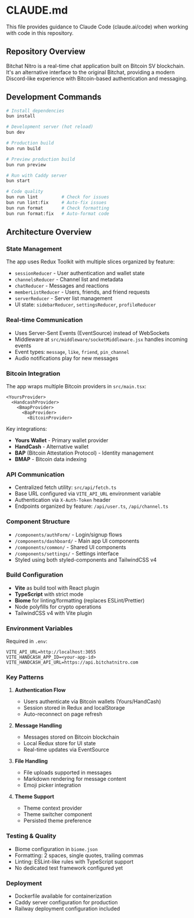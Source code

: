 # CLAUDE.md

This file provides guidance to Claude Code (claude.ai/code) when working with code in this repository.

## Repository Overview

Bitchat Nitro is a real-time chat application built on Bitcoin SV blockchain. It's an alternative interface to the original Bitchat, providing a modern Discord-like experience with Bitcoin-based authentication and messaging.

## Development Commands

```bash
# Install dependencies
bun install

# Development server (hot reload)
bun dev

# Production build
bun run build

# Preview production build
bun run preview

# Run with Caddy server
bun start

# Code quality
bun run lint         # Check for issues
bun run lint:fix     # Auto-fix issues
bun run format       # Check formatting
bun run format:fix   # Auto-format code
```

## Architecture Overview

### State Management
The app uses Redux Toolkit with multiple slices organized by feature:
- `sessionReducer` - User authentication and wallet state
- `channelsReducer` - Channel list and metadata
- `chatReducer` - Messages and reactions
- `memberListReducer` - Users, friends, and friend requests
- `serverReducer` - Server list management
- UI state: `sidebarReducer`, `settingsReducer`, `profileReducer`

### Real-time Communication
- Uses Server-Sent Events (EventSource) instead of WebSockets
- Middleware at `src/middleware/socketMiddleware.jsx` handles incoming events
- Event types: `message`, `like`, `friend`, `pin_channel`
- Audio notifications play for new messages

### Bitcoin Integration
The app wraps multiple Bitcoin providers in `src/main.tsx`:
```
<YoursProvider>
  <HandcashProvider>
    <BmapProvider>
      <BapProvider>
        <BitcoinProvider>
```

Key integrations:
- **Yours Wallet** - Primary wallet provider
- **HandCash** - Alternative wallet
- **BAP** (Bitcoin Attestation Protocol) - Identity management
- **BMAP** - Bitcoin data indexing

### API Communication
- Centralized fetch utility: `src/api/fetch.ts`
- Base URL configured via `VITE_API_URL` environment variable
- Authentication via `X-Auth-Token` header
- Endpoints organized by feature: `/api/user.ts`, `/api/channel.ts`

### Component Structure
- `/components/authForm/` - Login/signup flows
- `/components/dashboard/` - Main app UI components
- `/components/common/` - Shared UI components
- `/components/settings/` - Settings interface
- Styled using both styled-components and TailwindCSS v4

### Build Configuration
- **Vite** as build tool with React plugin
- **TypeScript** with strict mode
- **Biome** for linting/formatting (replaces ESLint/Prettier)
- Node polyfills for crypto operations
- TailwindCSS v4 with Vite plugin

### Environment Variables
Required in `.env`:
```
VITE_API_URL=http://localhost:3055
VITE_HANDCASH_APP_ID=<your-app-id>
VITE_HANDCASH_API_URL=https://api.bitchatnitro.com
```

### Key Patterns

1. **Authentication Flow**
   - Users authenticate via Bitcoin wallets (Yours/HandCash)
   - Session stored in Redux and localStorage
   - Auto-reconnect on page refresh

2. **Message Handling**
   - Messages stored on Bitcoin blockchain
   - Local Redux store for UI state
   - Real-time updates via EventSource

3. **File Handling**
   - File uploads supported in messages
   - Markdown rendering for message content
   - Emoji picker integration

4. **Theme Support**
   - Theme context provider
   - Theme switcher component
   - Persisted theme preference

### Testing & Quality
- Biome configuration in `biome.json`
- Formatting: 2 spaces, single quotes, trailing commas
- Linting: ESLint-like rules with TypeScript support
- No dedicated test framework configured yet

### Deployment
- Dockerfile available for containerization
- Caddy server configuration for production
- Railway deployment configuration included
